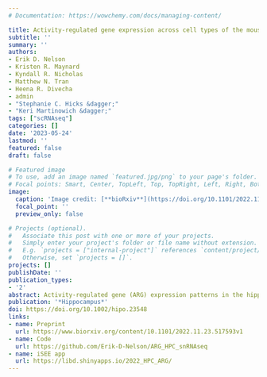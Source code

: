 ```yaml
---
# Documentation: https://wowchemy.com/docs/managing-content/

title: Activity-regulated gene expression across cell types of the mouse hippocampus
subtitle: ''
summary: ''
authors:
- Erik D. Nelson
- Kristen R. Maynard
- Kyndall R. Nicholas
- Matthew N. Tran
- Heena R. Divecha
- admin
- "Stephanie C. Hicks &dagger;"
- "Keri Martinowich &dagger;"
tags: ["scRNAseq"]
categories: []
date: '2023-05-24'
lastmod: ''
featured: false
draft: false

# Featured image
# To use, add an image named `featured.jpg/png` to your page's folder.
# Focal points: Smart, Center, TopLeft, Top, TopRight, Left, Right, BottomLeft, Bottom, BottomRight.
image:
  caption: 'Image credit: [**bioRxiv**](https://doi.org/10.1101/2022.11.23.517593)'
  focal_point: ''
  preview_only: false

# Projects (optional).
#   Associate this post with one or more of your projects.
#   Simply enter your project's folder or file name without extension.
#   E.g. `projects = ["internal-project"]` references `content/project/deep-learning/index.md`.
#   Otherwise, set `projects = []`.
projects: []
publishDate: ''
publication_types:
- '2'
abstract: Activity-regulated gene (ARG) expression patterns in the hippocampus (HPC) regulate synaptic plasticity, learning, and memory, and are linked to both risk and treatment responses for many neuropsychiatric disorders. The HPC contains discrete classes of neurons with specialized functions, but cell type-specific activity-regulated transcriptional programs are not well characterized. Here, we used single-nucleus RNA-sequencing (snRNA-seq) in a mouse model of acute electroconvulsive seizures (ECS) to identify cell type-specific molecular signatures associated with induced activity in HPC neurons. We used unsupervised clustering and a priori marker genes to computationally annotate 15,990 high-quality HPC neuronal nuclei from N = 4 mice across all major HPC subregions and neuron types. Activity-induced transcriptomic responses were divergent across neuron populations, with dentate granule cells being particularly responsive to activity. Differential expression analysis identified both upregulated and downregulated cell type-specific gene sets in neurons following ECS. Within these gene sets, we identified enrichment of pathways associated with varying biological processes such as synapse organization, cellular signaling, and transcriptional regulation. Finally, we used matrix factorization to reveal continuous gene expression patterns differentially associated with cell type, ECS, and biological processes. This work provides a rich resource for interrogating activity-regulated transcriptional responses in HPC neurons at single-nuclei resolution in the context of ECS, which can provide biological insight into the roles of defined neuronal subtypes in HPC function.
publication: '*Hippocampus*'
doi: https://doi.org/10.1002/hipo.23548
links:
- name: Preprint
  url: https://www.biorxiv.org/content/10.1101/2022.11.23.517593v1
- name: Code
  url: https://github.com/Erik-D-Nelson/ARG_HPC_snRNAseq
- name: iSEE app
  url: https://libd.shinyapps.io/2022_HPC_ARG/
---
```

